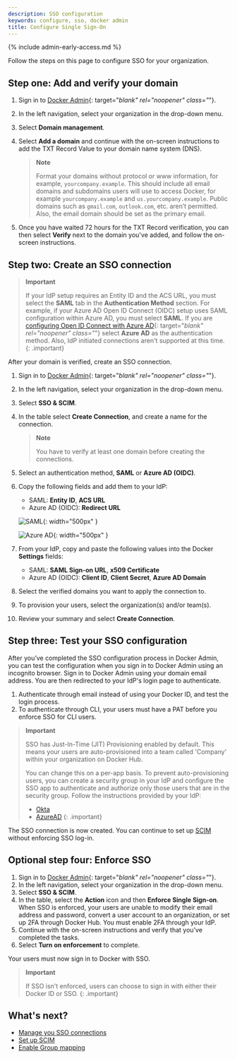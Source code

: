 ```yaml
---
description: SSO configuration
keywords: configure, sso, docker admin
title: Configure Single Sign-On
---
```


{% include admin-early-access.md %}

Follow the steps on this page to configure SSO for your organization.

## Step one: Add and verify your domain

1. Sign in to [Docker Admin](https://admin.docker.com){: target="_blank" rel="noopener" class="_"}.
2. In the left navigation, select your organization in the drop-down menu.
3. Select **Domain management**.
4. Select **Add a domain** and continue with the on-screen instructions to add the TXT Record Value to your domain name system (DNS).

    >**Note**
    >
    > Format your domains without protocol or www information, for example, `yourcompany.example`. This should include all email domains and subdomains users will use to access Docker, for example `yourcompany.example` and `us.yourcompany.example`. Public domains such as `gmail.com`, `outlook.com`, etc. aren’t permitted. Also, the email domain should be set as the primary email.

5. Once you have waited 72 hours for the TXT Record verification, you can then select **Verify** next to the domain you've added, and follow the on-screen instructions.

## Step two: Create an SSO connection

> **Important**
>
> If your IdP setup requires an Entity ID and the ACS URL, you must select the
> **SAML** tab in the **Authentication Method** section. For example, if your
> Azure AD Open ID Connect (OIDC) setup uses SAML configuration within Azure
> AD, you must select **SAML**. If you are [configuring Open ID Connect with Azure AD](https://docs.microsoft.com/en-us/powerapps/maker/portals/configure/configure-openid-settings){: target="_blank" rel="noopener" class="_"} select
> **Azure AD** as the authentication method. Also, IdP initiated connections
> aren't supported at this time.
{: .important}

After your domain is verified, create an SSO connection.

1. Sign in to [Docker Admin](https://admin.docker.com){: target="_blank" rel="noopener" class="_"}.
2. In the left navigation, select your organization in the drop-down menu.
3. Select **SSO & SCIM**.
4. In the table select **Create Connection**, and create a name for the connection.

    > **Note**
    >
    > You have to verify at least one domain before creating the connections.

5. Select an authentication method, **SAML** or **Azure AD (OIDC)**.
6. Copy the following fields and add them to your IdP:

   - SAML: **Entity ID**, **ACS URL**
   - Azure AD (OIDC): **Redirect URL**

   ![SAML](../../../docker-hub/images/saml-create-connection.png){: width="500px" }

   ![Azure AD](../../../docker-hub/images/azure-create-connection.png){: width="500px" }

7. From your IdP, copy and paste the following values into the Docker **Settings** fields:

    - SAML: **SAML Sign-on URL**, **x509 Certificate**
    - Azure AD (OIDC): **Client ID**, **Client Secret**, **Azure AD Domain**

8. Select the verified domains you want to apply the connection to.

9. To provision your users, select the organization(s) and/or team(s).

10. Review your summary and select **Create Connection**.

## Step three: Test your SSO configuration

After you’ve completed the SSO configuration process in Docker Admin, you can test the configuration when you sign in to Docker Admin using an incognito browser. Sign in to Docker Admin using your domain email address. You are then redirected to your IdP's login page to authenticate.

1. Authenticate through email instead of using your Docker ID, and test the login process.
2. To authenticate through CLI, your users must have a PAT before you enforce SSO for CLI users.

>**Important**
>
> SSO has Just-In-Time (JIT) Provisioning enabled by default. This means your users are auto-provisioned into a team called 'Company' within your organization on Docker Hub.
>
> You can change this on a per-app basis. To prevent auto-provisioning users, you can create a security group in your IdP and configure the SSO app to authenticate and authorize only those users that are in the security group. Follow the instructions provided by your IdP:
> - [Okta](https://help.okta.com/en-us/Content/Topics/Security/policies/configure-app-signon-policies.htm)
> - [AzureAD](https://learn.microsoft.com/en-us/azure/active-directory/develop/howto-restrict-your-app-to-a-set-of-users)
{: .important}

The SSO connection is now created. You can continue to set up [SCIM](scim.md) without enforcing SSO log-in.

## Optional step four: Enforce SSO

1. Sign in to [Docker Admin](https://admin.docker.com){: target="_blank" rel="noopener" class="_"}.
2. In the left navigation, select your organization in the drop-down menu.
3. Select **SSO & SCIM**.
4. In the table, select the **Action** icon and then **Enforce Single Sign-on**.
    When SSO is enforced, your users are unable to modify their email address and password, convert a user account to an organization, or set up 2FA through Docker Hub. You must enable 2FA through your IdP.
5. Continue with the on-screen instructions and verify that you’ve completed the tasks.
6. Select **Turn on enforcement** to complete.

Your users must now sign in to Docker with SSO.

> **Important**
>
> If SSO isn't enforced, users can choose to sign in with either their Docker ID or SSO.
{: .important}

## What's next?

- [Manage you SSO connections](sso-management.md)
- [Set up SCIM](scim.md)
- [Enable Group mapping](group-mapping.md)
